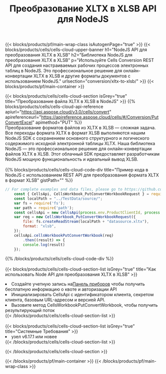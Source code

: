 ﻿---
title:  Преобразование XLTX в XLSB API для NodeJS
description:  Облачные API и SDK для Microsoft Excel и OpenOffice Calc. Преобразование электронной таблицы в файл другого формата.
url: /ru/nodejs/conversion/xltx-to-xlsb/
---
{{< blocks/products/pf/main-wrap-class isAutogenPage="true" >}}
{{< blocks/products/cells/cells-cloud-upper-banner h1="NodeJS API для преобразования XLTX в XLSB" h2="Библиотека NodeJS для преобразования XLTX в XLSB" p="Используйте Cells Conversion REST API для создания настраиваемых рабочих процессов электронных таблиц в NodeJS. Это профессиональное решение для онлайн-конвертации XLTX в XLSB и другие форматы документов с использованием NodeJS." urlsection="conversion/xltx-to-xlsb/" >}}
{{< blocks/products/pf/main-container >}}

{{< blocks/products/cells/cells-cloud-section isGrey="true" title="Преобразование файла XLTX в XLSB в NodeJS" >}}
{{% blocks/products/cells/cells-cloud-api-reference apiurl="https://api.aspose.cloud/v3.0/cells/convert" apireferenceurl="https://apireference.aspose.cloud/cells/#/Conversion/PutConvertExcel" apimethod="PUT" %}}
<br/>
Преобразование форматов файлов из XLTX в XLSB — сложная задача. Все переходы формата XLTX в формат XLSB выполняются нашим NodeJS SDK с сохранением основного структурного и логического содержимого исходной электронной таблицы XLTX. Наша библиотека NodeJS — это профессиональное решение для онлайн-конвертации файлов XLTX в XLSB. Этот облачный SDK предоставляет разработчикам NodeJS мощную функциональность и идеальный вывод XLSB.
<br/>
<br/>
{{% blocks/products/cells/cells-cloud-code-div title="Пример кода в NodeJS с использованием REST API для преобразования формата XLTX в формат XLSB" gistPath="" %}}
 
```js
// For complete examples and data files, please go to https://github.com/aspose-cells-cloud/aspose-cells-cloud-node/
    const { CellsApi, CellsWorkbook_PutConvertWorkbookRequest } = require("asposecellscloud");
    const localPath = "../TestData/source/";
    var fs = require('fs');
    var path = require('path');
    const cellsApi = new CellsApi(process.env.ProductClientId, process.env.ProductClientSecret);
    var req = new CellsWorkbook_PutConvertWorkbookRequest({
        file: fs.createReadStream(localPath + "datasource.xltx"),
        format: "xlsb",
    });
    cellsApi.cellsWorkbookPutConvertWorkbook(req)
        .then((result) => {
        console.log(result)
    });
```
 
{{% /blocks/products/cells/cells-cloud-code-div %}}
<br/>
<br/>
{{< blocks/products/cells/cells-cloud-section-list isGrey="true" title="Как использовать Node API для преобразования XLTX в XLSB" >}}
<li> Создайте учетную запись на<a href="https://dashboard.aspose.cloud/">Панель приборов</a> чтобы получить бесплатную информацию о квоте и авторизации API</li>
<li>Инициализировать CellsApi с идентификатором клиента, секретом клиента, базовым URL-адресом и версией API.</li>
<li>Вызовите метод CellsWorkbookPutConvertWorkbook, чтобы получить результирующий поток</li>
{{< /blocks/products/cells/cells-cloud-section-list >}}
<br/>
<br/>
{{< blocks/products/cells/cells-cloud-section-list isGrey="true" title="Системные Требования" >}}
<li>узел v6.17.1 или новее</li>
{{< /blocks/products/cells/cells-cloud-section-list >}}

{{< /blocks/products/cells/cells-cloud-section >}}

{{< /blocks/products/pf/main-container >}}
{{< /blocks/products/pf/main-wrap-class >}}
